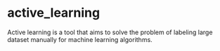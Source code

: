 # active_learning
Active learning is a tool that aims to solve the problem of labeling large dataset manually for machine learning algorithms.
